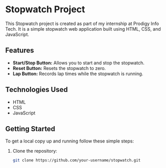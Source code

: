 # Stopwatch Project

This Stopwatch project is created as part of my internship at Prodigy Info Tech. It is a simple stopwatch web application built using HTML, CSS, and JavaScript.

## Features

- **Start/Stop Button:** Allows you to start and stop the stopwatch.
- **Reset Button:** Resets the stopwatch to zero.
- **Lap Button:** Records lap times while the stopwatch is running.


## Technologies Used

- HTML
- CSS
- JavaScript

## Getting Started

To get a local copy up and running follow these simple steps:

1. Clone the repository:
   ```sh
   git clone https://github.com/your-username/stopwatch.git
